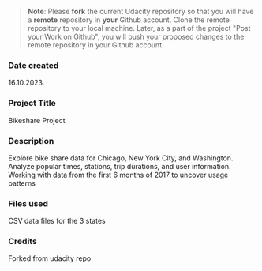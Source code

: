 >**Note**: Please **fork** the current Udacity repository so that you will have a **remote** repository in **your** Github account. Clone the remote repository to your local machine. Later, as a part of the project "Post your Work on Github", you will push your proposed changes to the remote repository in your Github account.

### Date created
16.10.2023.

### Project Title
Bikeshare Project

### Description
Explore bike share data for Chicago, New York City, and Washington. Analyze popular times, stations, trip durations, and user information. Working with data from the first 6 months of 2017 to uncover usage patterns

### Files used
CSV data files for the 3 states

### Credits
Forked from udacity repo

